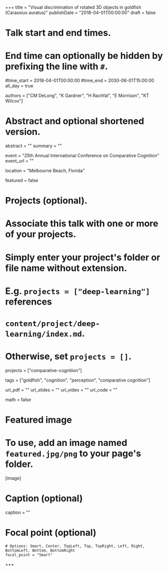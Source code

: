 +++
title = "Visual discrimination of rotated 3D objects in goldfish (Carassius auratus)"
publishDate = "2018-04-01T00:00:00"
draft = false

# Talk start and end times.
#   End time can optionally be hidden by prefixing the line with `#`.
#time_start = 2018-04-01T00:00:00
#time_end = 2030-06-01T15:00:00
all_day = true

authors = ["CM DeLong", "K Gardner", "H Rachfal", "E Morrison", "KT Wilcox"]

# Abstract and optional shortened version.
abstract = ""
summary = ""

event = "25th Annual International Conference on Comparative Cognition"
event_url = ""

location = "Melbourne Beach, Florida"

featured = false

# Projects (optional).
#   Associate this talk with one or more of your projects.
#   Simply enter your project's folder or file name without extension.
#   E.g. `projects = ["deep-learning"]` references
#   `content/project/deep-learning/index.md`.
#   Otherwise, set `projects = []`.
projects = ["comparative-cognition"]

tags = ["goldfish", "cognition", "perception", "comparative cognition"]

url_pdf = ""
url_slides = ""
url_video = ""
url_code = ""

math = false

# Featured image
# To use, add an image named `featured.jpg/png` to your page's folder.
[image]
  # Caption (optional)
  caption = ""

  # Focal point (optional)
    # Options: Smart, Center, TopLeft, Top, TopRight, Left, Right, BottomLeft, Bottom, BottomRight
    focal_point = "Smart"

+++
